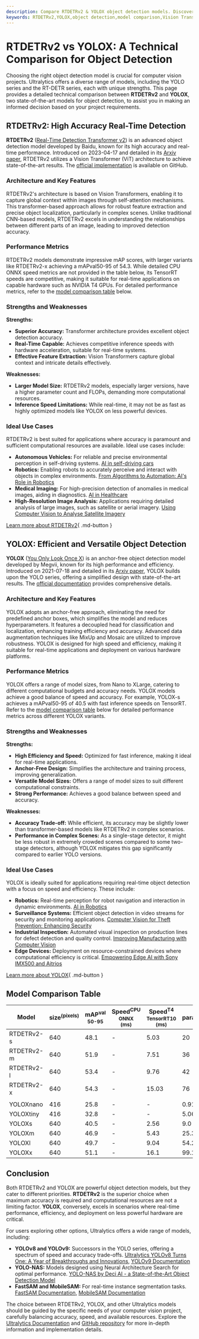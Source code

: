 ```yaml
---
description: Compare RTDETRv2 & YOLOX object detection models. Discover their strengths, performance, and use cases to choose the best model for your project.
keywords: RTDETRv2,YOLOX,object detection,model comparison,Vision Transformers,real-time detection,Yolo models,Ultralytics computer vision
---
```


# RTDETRv2 vs YOLOX: A Technical Comparison for Object Detection

Choosing the right object detection model is crucial for computer vision projects. Ultralytics offers a diverse range of models, including the YOLO series and the RT-DETR series, each with unique strengths. This page provides a detailed technical comparison between **RTDETRv2** and **YOLOX**, two state-of-the-art models for object detection, to assist you in making an informed decision based on your project requirements.

<script async src="https://cdn.jsdelivr.net/npm/chart.js"></script>
<script defer src="../../javascript/benchmark.js"></script>

<canvas id="modelComparisonChart" width="1024" height="400" active-models='["RTDETRv2", "YOLOX"]'></canvas>

## RTDETRv2: High Accuracy Real-Time Detection

**RTDETRv2** ([Real-Time Detection Transformer v2](https://docs.ultralytics.com/models/rtdetr/)) is an advanced object detection model developed by Baidu, known for its high accuracy and real-time performance. Introduced on 2023-04-17 and detailed in its [Arxiv paper](https://arxiv.org/abs/2304.08069), RTDETRv2 utilizes a Vision Transformer (ViT) architecture to achieve state-of-the-art results. The [official implementation](https://github.com/lyuwenyu/RT-DETR/tree/main/rtdetrv2_pytorch) is available on GitHub.

### Architecture and Key Features

RTDETRv2's architecture is based on Vision Transformers, enabling it to capture global context within images through self-attention mechanisms. This transformer-based approach allows for robust feature extraction and precise object localization, particularly in complex scenes. Unlike traditional CNN-based models, RTDETRv2 excels in understanding the relationships between different parts of an image, leading to improved detection accuracy.

### Performance Metrics

RTDETRv2 models demonstrate impressive mAP scores, with larger variants like RTDETRv2-x achieving a mAPval50-95 of 54.3. While detailed CPU ONNX speed metrics are not provided in the table below, its TensorRT speeds are competitive, making it suitable for real-time applications on capable hardware such as NVIDIA T4 GPUs. For detailed performance metrics, refer to the [model comparison table](#model-comparison-table) below.

### Strengths and Weaknesses

**Strengths:**

- **Superior Accuracy:** Transformer architecture provides excellent object detection accuracy.
- **Real-Time Capable:** Achieves competitive inference speeds with hardware acceleration, suitable for real-time systems.
- **Effective Feature Extraction:** Vision Transformers capture global context and intricate details effectively.

**Weaknesses:**

- **Larger Model Size:** RTDETRv2 models, especially larger versions, have a higher parameter count and FLOPs, demanding more computational resources.
- **Inference Speed Limitations:** While real-time, it may not be as fast as highly optimized models like YOLOX on less powerful devices.

### Ideal Use Cases

RTDETRv2 is best suited for applications where accuracy is paramount and sufficient computational resources are available. Ideal use cases include:

- **Autonomous Vehicles:** For reliable and precise environmental perception in self-driving systems. [AI in self-driving cars](https://www.ultralytics.com/solutions/ai-in-self-driving)
- **Robotics:** Enabling robots to accurately perceive and interact with objects in complex environments. [From Algorithms to Automation: AI's Role in Robotics](https://www.ultralytics.com/blog/from-algorithms-to-automation-ais-role-in-robotics)
- **Medical Imaging:** For high-precision detection of anomalies in medical images, aiding in diagnostics. [AI in Healthcare](https://www.ultralytics.com/solutions/ai-in-healthcare)
- **High-Resolution Image Analysis:** Applications requiring detailed analysis of large images, such as satellite or aerial imagery. [Using Computer Vision to Analyse Satellite Imagery](https://www.ultralytics.com/blog/using-computer-vision-to-analyse-satellite-imagery)

[Learn more about RTDETRv2](https://docs.ultralytics.com/models/rtdetr/){ .md-button }

## YOLOX: Efficient and Versatile Object Detection

**YOLOX** ([You Only Look Once X](https://github.com/Megvii-BaseDetection/YOLOX)) is an anchor-free object detection model developed by Megvii, known for its high performance and efficiency. Introduced on 2021-07-18 and detailed in its [Arxiv paper](https://arxiv.org/abs/2107.08430), YOLOX builds upon the YOLO series, offering a simplified design with state-of-the-art results. The [official documentation](https://yolox.readthedocs.io/en/latest/) provides comprehensive details.

### Architecture and Key Features

YOLOX adopts an anchor-free approach, eliminating the need for predefined anchor boxes, which simplifies the model and reduces hyperparameters. It features a decoupled head for classification and localization, enhancing training efficiency and accuracy. Advanced data augmentation techniques like MixUp and Mosaic are utilized to improve robustness. YOLOX is designed for high speed and efficiency, making it suitable for real-time applications and deployment on various hardware platforms.

### Performance Metrics

YOLOX offers a range of model sizes, from Nano to XLarge, catering to different computational budgets and accuracy needs. YOLOX models achieve a good balance of speed and accuracy. For example, YOLOX-s achieves a mAPval50-95 of 40.5 with fast inference speeds on TensorRT. Refer to the [model comparison table](#model-comparison-table) below for detailed performance metrics across different YOLOX variants.

### Strengths and Weaknesses

**Strengths:**

- **High Efficiency and Speed:** Optimized for fast inference, making it ideal for real-time applications.
- **Anchor-Free Design:** Simplifies the architecture and training process, improving generalization.
- **Versatile Model Sizes:** Offers a range of model sizes to suit different computational constraints.
- **Strong Performance:** Achieves a good balance between speed and accuracy.

**Weaknesses:**

- **Accuracy Trade-off:** While efficient, its accuracy may be slightly lower than transformer-based models like RTDETRv2 in complex scenarios.
- **Performance in Complex Scenes:** As a single-stage detector, it might be less robust in extremely crowded scenes compared to some two-stage detectors, although YOLOX mitigates this gap significantly compared to earlier YOLO versions.

### Ideal Use Cases

YOLOX is ideally suited for applications requiring real-time object detection with a focus on speed and efficiency. These include:

- **Robotics:** Real-time perception for robot navigation and interaction in dynamic environments. [AI in Robotics](https://www.ultralytics.com/solutions)
- **Surveillance Systems:** Efficient object detection in video streams for security and monitoring applications. [Computer Vision for Theft Prevention: Enhancing Security](https://www.ultralytics.com/blog/computer-vision-for-theft-prevention-enhancing-security)
- **Industrial Inspection:** Automated visual inspection on production lines for defect detection and quality control. [Improving Manufacturing with Computer Vision](https://www.ultralytics.com/blog/improving-manufacturing-with-computer-vision)
- **Edge Devices:** Deployment on resource-constrained devices where computational efficiency is critical. [Empowering Edge AI with Sony IMX500 and Aitrios](https://www.ultralytics.com/blog/empowering-edge-ai-with-sony-imx500-and-aitrios)

[Learn more about YOLOX](https://github.com/Megvii-BaseDetection/YOLOX){ .md-button }

## Model Comparison Table

| Model      | size<sup>(pixels) | mAP<sup>val<br>50-95 | Speed<sup>CPU ONNX<br>(ms) | Speed<sup>T4 TensorRT10<br>(ms) | params<sup>(M) | FLOPs<sup>(B) |
| ---------- | ----------------- | -------------------- | -------------------------- | ------------------------------- | -------------- | ------------- |
| RTDETRv2-s | 640               | 48.1                 | -                          | 5.03                            | 20             | 60            |
| RTDETRv2-m | 640               | 51.9                 | -                          | 7.51                            | 36             | 100           |
| RTDETRv2-l | 640               | 53.4                 | -                          | 9.76                            | 42             | 136           |
| RTDETRv2-x | 640               | 54.3                 | -                          | 15.03                           | 76             | 259           |
|            |                   |                      |                            |                                 |                |               |
| YOLOXnano  | 416               | 25.8                 | -                          | -                               | 0.91           | 1.08          |
| YOLOXtiny  | 416               | 32.8                 | -                          | -                               | 5.06           | 6.45          |
| YOLOXs     | 640               | 40.5                 | -                          | 2.56                            | 9.0            | 26.8          |
| YOLOXm     | 640               | 46.9                 | -                          | 5.43                            | 25.3           | 73.8          |
| YOLOXl     | 640               | 49.7                 | -                          | 9.04                            | 54.2           | 155.6         |
| YOLOXx     | 640               | 51.1                 | -                          | 16.1                            | 99.1           | 281.9         |

## Conclusion

Both RTDETRv2 and YOLOX are powerful object detection models, but they cater to different priorities. **RTDETRv2** is the superior choice when maximum accuracy is required and computational resources are not a limiting factor. **YOLOX**, conversely, excels in scenarios where real-time performance, efficiency, and deployment on less powerful hardware are critical.

For users exploring other options, Ultralytics offers a wide range of models, including:

- **YOLOv8 and YOLOv9:** Successors in the YOLO series, offering a spectrum of speed and accuracy trade-offs. [Ultralytics YOLOv8 Turns One: A Year of Breakthroughs and Innovations](https://www.ultralytics.com/blog/ultralytics-yolov8-turns-one-a-year-of-breakthroughs-and-innovations), [YOLOv9 Documentation](https://docs.ultralytics.com/models/yolov9/)
- **YOLO-NAS:** Models designed using Neural Architecture Search for optimal performance. [YOLO-NAS by Deci AI - a State-of-the-Art Object Detection Model](https://docs.ultralytics.com/models/yolo-nas/)
- **FastSAM and MobileSAM:** For real-time instance segmentation tasks. [FastSAM Documentation](https://docs.ultralytics.com/models/fast-sam/), [MobileSAM Documentation](https://docs.ultralytics.com/models/mobile-sam/)

The choice between RTDETRv2, YOLOX, and other Ultralytics models should be guided by the specific needs of your computer vision project, carefully balancing accuracy, speed, and available resources. Explore the [Ultralytics Documentation](https://docs.ultralytics.com/models/) and [GitHub repository](https://github.com/ultralytics/ultralytics) for more in-depth information and implementation details.
